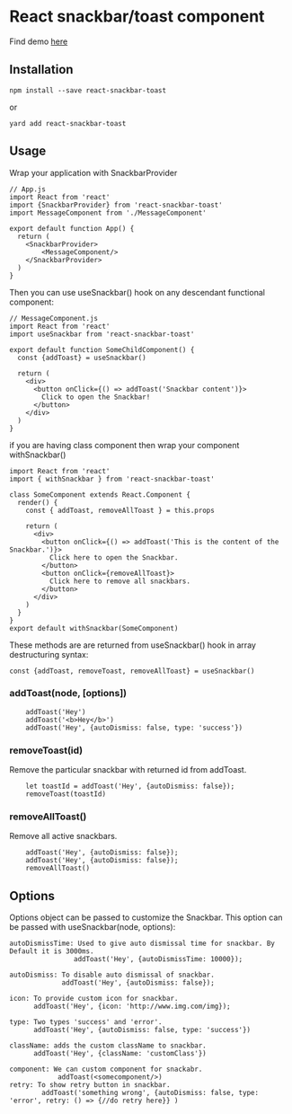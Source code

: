 # React snackbar/toast component
Find demo [here](https://codesandbox.io/s/recursing-flower-0xrvz?fontsize=14&hidenavigation=1&theme=dark)
## Installation

```
npm install --save react-snackbar-toast
```

or

```
yard add react-snackbar-toast
```

## Usage

Wrap your application with SnackbarProvider

```
// App.js
import React from 'react'
import {SnackbarProvider} from 'react-snackbar-toast'
import MessageComponent from './MessageComponent'

export default function App() {
  return (
    <SnackbarProvider>
        <MessageComponent/>
    </SnackbarProvider>
  )
}
```

Then you can use useSnackbar() hook on any descendant functional component:

```
// MessageComponent.js
import React from 'react'
import useSnackbar from 'react-snackbar-toast'

export default function SomeChildComponent() {
  const {addToast} = useSnackbar()

  return (
    <div>
      <button onClick={() => addToast('Snackbar content')}>
        Click to open the Snackbar!
      </button>
    </div>
  )
}
```

if you are having class component then wrap your component withSnackbar()

```
import React from 'react'
import { withSnackbar } from 'react-snackbar-toast'
 
class SomeComponent extends React.Component {
  render() {
    const { addToast, removeAllToast } = this.props
 
    return (
      <div>
        <button onClick={() => addToast('This is the content of the Snackbar.')}>
          Click here to open the Snackbar.
        </button>
        <button onClick={removeAllToast}>
          Click here to remove all snackbars.
        </button>
      </div>
    )
  }
}
export default withSnackbar(SomeComponent)

```

These methods are are returned from useSnackbar() hook in array destructuring syntax:

```
const {addToast, removeToast, removeAllToast} = useSnackbar()
```

### addToast(node, [options])

```
    addToast('Hey')
    addToast('<b>Hey</b>')
    addToast('Hey', {autoDismiss: false, type: 'success'})
```

### removeToast(id)

Remove the particular snackbar with returned id from addToast.

```
    let toastId = addToast('Hey', {autoDismiss: false});
    removeToast(toastId)
```

### removeAllToast()

Remove all active snackbars.

```
    addToast('Hey', {autoDismiss: false});
    addToast('Hey', {autoDismiss: false});
    removeAllToast()
```
    

## Options

Options object can be passed to customize the Snackbar. This option can be passed with useSnackbar(node, options):

    autoDismissTime: Used to give auto dismissal time for snackbar. By Default it is 3000ms.
                    addToast('Hey', {autoDismissTime: 10000});

    autoDismiss: To disable auto dismissal of snackbar.
                 addToast('Hey', {autoDismiss: false});

    icon: To provide custom icon for snackbar. 
          addToast('Hey', {icon: 'http://www.img.com/img});

    type: Two types 'success' and 'error'.
          addToast('Hey', {autoDismiss: false, type: 'success'})

    className: adds the custom className to snackbar.
          addToast('Hey', {className: 'customClass'})
          
    component: We can custom component for snackabr.
                addToast(<somecomponent/>)
    retry: To show retry button in snackbar.
            addToast('something wrong', {autoDismiss: false, type: 'error', retry: () => {//do retry here}} )

